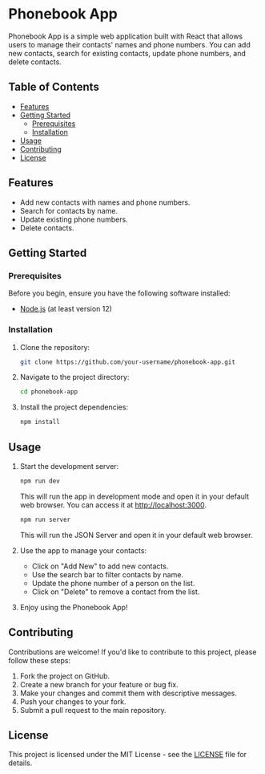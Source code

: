 
# Phonebook App

Phonebook App is a simple web application built with React that allows users to manage their contacts' names and phone numbers. You can add new contacts, search for existing contacts, update phone numbers, and delete contacts.

## Table of Contents

- [Features](#features)
- [Getting Started](#getting-started)
  - [Prerequisites](#prerequisites)
  - [Installation](#installation)
- [Usage](#usage)
- [Contributing](#contributing)
- [License](#license)

## Features

- Add new contacts with names and phone numbers.
- Search for contacts by name.
- Update existing phone numbers.
- Delete contacts.

## Getting Started

### Prerequisites

Before you begin, ensure you have the following software installed:

- [Node.js](https://nodejs.org/) (at least version 12)

### Installation

1. Clone the repository:

   ```bash
   git clone https://github.com/your-username/phonebook-app.git
   ```

2. Navigate to the project directory:

   ```bash
   cd phonebook-app
   ```

3. Install the project dependencies:

   ```bash
   npm install
   ```

## Usage

1. Start the development server:

   ```bash
   npm run dev
   ```

   This will run the app in development mode and open it in your default web browser. You can access it at [http://localhost:3000](http://localhost:3000).

   ```bash
   npm run server
   ```

   This will run the JSON Server and open it in your default web browser.

3. Use the app to manage your contacts:

   - Click on "Add New" to add new contacts.
   - Use the search bar to filter contacts by name.
   - Update the phone number of a person on the list.
   - Click on "Delete" to remove a contact from the list.

4. Enjoy using the Phonebook App!

## Contributing

Contributions are welcome! If you'd like to contribute to this project, please follow these steps:

1. Fork the project on GitHub.
2. Create a new branch for your feature or bug fix.
3. Make your changes and commit them with descriptive messages.
4. Push your changes to your fork.
5. Submit a pull request to the main repository.

## License

This project is licensed under the MIT License - see the [LICENSE](LICENSE) file for details.
